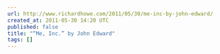 ```yaml
---
url: http://www.richardhowe.com/2011/05/30/me-inc-by-john-edward/
created_at: 2011-05-30 14:20 UTC
published: false
title: "“Me, Inc.” by John Edward"
tags: []
---
```



